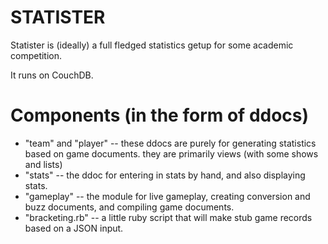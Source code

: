 STATISTER
=========

Statister is (ideally) a full fledged statistics getup for some academic competition.

It runs on CouchDB.

Components (in the form of ddocs)
=================================

* "team" and "player" -- these ddocs are purely for generating statistics based on game documents.  they are primarily views (with some shows and lists)
* "stats" -- the ddoc for entering in stats by hand, and also displaying stats.
* "gameplay" -- the module for live gameplay, creating conversion and buzz documents, and compiling game documents.
* "bracketing.rb" -- a little ruby script that will make stub game records based on a JSON input.